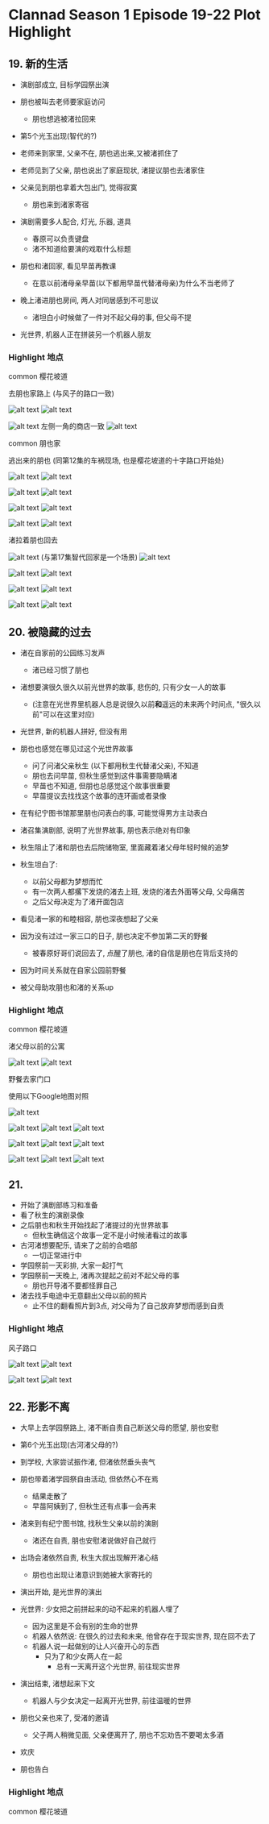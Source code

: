 # Clannad Season 1 Episode 19-22 Plot Highlight

## 19. 新的生活

- 演剧部成立, 目标学园祭出演

- 朋也被叫去老师要家庭访问
  - 朋也想逃被渚拉回来

- 第5个光玉出现(智代的?)

- 老师来到家里, 父亲不在, 朋也逃出来,又被渚抓住了
- 老师见到了父亲, 朋也说出了家庭现状, 渚提议朋也去渚家住
- 父亲见到朋也拿着大包出门, 觉得寂寞
  - 朋也来到渚家寄宿
- 演剧需要多人配合, 灯光, 乐器, 道具
  - 春原可以负责键盘
  - 渚不知道给要演的戏取什么标题
- 朋也和渚回家, 看见早苗再教课
  - 在意以前渚母亲早苗(以下都用早苗代替渚母亲)为什么不当老师了
- 晚上渚进朋也房间, 两人对同居感到不可思议
  - 渚坦白小时候做了一件对不起父母的事, 但父母不提

- 光世界, 机器人正在拼装另一个机器人朋友

### Highlight 地点

common 樱花坡道

去朋也家路上 (与风子的路口一致)

![alt text](img/cla19-0044-s.jpg)
![alt text](img/cla19-0044.jpg)

![alt text](img/cla19-0045-s.jpg) 左侧一角的商店一致
![alt text](img/cla19-0045.jpg)

common 朋也家

逃出来的朋也 (同第12集的车祸现场, 也是樱花坡道的十字路口开始处)

![alt text](img/cla19-0052-s.jpg)
![alt text](img/cla19-0052.jpg)

![alt text](img/cla19-0053-s.jpg)
![alt text](img/cla19-0053.jpg)

![alt text](img/cla19-0054-s.jpg)
![alt text](img/cla19-0054.jpg)

![alt text](img/cla19-0056-s.jpg)
![alt text](img/cla19-0056.jpg)

渚拉着朋也回去

![alt text](img/cla19-0057-s.jpg) (与第17集智代回家是一个场景)
![alt text](img/cla19-0057.jpg)

![alt text](img/cla19-0058-s.jpg)
![alt text](img/cla19-0058.jpg)

![alt text](img/cla19-0120-s.jpg)
![alt text](img/cla19-0120.jpg)

![alt text](img/cla19-0122-s.jpg)
![alt text](img/cla19-0122.jpg)

## 20. 被隐藏的过去

- 渚在自家前的公园练习发声
  - 渚已经习惯了朋也
- 渚想要演很久很久以前光世界的故事, 悲伤的, 只有少女一人的故事
  - (注意在光世界里机器人总是说很久以前**和**遥远的未来两个时间点, "很久以前"可以在这里对应)

- 光世界, 新的机器人拼好, 但没有用

- 朋也也感觉在哪见过这个光世界故事
  - 问了问渚父亲秋生 (以下都用秋生代替渚父亲), 不知道
  - 朋也去问早苗, 但秋生感觉到这件事需要隐瞒渚
  - 早苗也不知道, 但朋也总感觉这个故事很重要
  - 早苗提议去找找这个故事的连环画或者录像
- 在有纪宁图书馆那里朋也问表白的事, 可能觉得男方主动表白
- 渚召集演剧部, 说明了光世界故事, 朋也表示绝对有印象
- 秋生阻止了渚和朋也去后院储物室, 里面藏着渚父母年轻时候的追梦
- 秋生坦白了:
  - 以前父母都为梦想而忙
  - 有一次两人都撂下发烧的渚去上班, 发烧的渚去外面等父母, 父母痛苦
  - 之后父母决定为了渚开面包店
- 看见渚一家的和睦相容, 朋也深夜想起了父亲
- 因为没有过过一家三口的日子, 朋也决定不参加第二天的野餐
  - 被春原好哥们说回去了, 点醒了朋也, 渚的自信是朋也在背后支持的
- 因为时间关系就在自家公园前野餐
- 被父母助攻朋也和渚的关系up

### Highlight 地点

common 樱花坡道

渚父母以前的公寓

![alt text](img/cla20-0078-s0.jpg)
![alt text](img/cla20-0078.jpg)

野餐去家门口

使用以下Google地图对照

![alt text](img/image3.png)

![alt text](img/cla-20-base-0.jpg)
![alt text](img/cla20-0111.jpg)
![alt text](img/cla20-0112.jpg)

![alt text](img/cla-20-base-1.jpg)
![alt text](img/cla20-0115.jpg)
![alt text](img/cla20-0119.jpg)

![alt text](img/cla-20-base-2.jpg)
![alt text](img/cla20-0121.jpg)
![alt text](img/cla20-0123.jpg)

## 21. 

- 开始了演剧部练习和准备
- 看了秋生的演剧录像
- 之后朋也和秋生开始找起了渚提过的光世界故事
  - 但秋生确信这个故事一定不是小时候渚看过的故事
- 古河渚想要配乐, 请来了之前的合唱部
  - 一切正常进行中
- 学园祭前一天彩排, 大家一起打气
- 学园祭前一天晚上, 渚再次提起之前对不起父母的事
  - 朋也开导渚不要都怪罪自己
- 渚去找手电途中无意翻出父母以前的照片
  - 止不住的翻看照片到3点, 对父母为了自己放弃梦想而感到自责

### Highlight 地点

风子路口

![alt text](img/cla21-0039-s.jpg)
![alt text](img/cla21-0039.jpg)

![alt text](img/cla21-0043-s.jpg)
![alt text](img/cla21-0040.jpg)


## 22. 形影不离

- 大早上去学园祭路上, 渚不断自责自己断送父母的愿望, 朋也安慰

- 第6个光玉出现(古河渚父母的?)

- 到学校, 大家尝试振作渚, 但渚依然垂头丧气
- 朋也带着渚学园祭自由活动, 但依然心不在焉
  - 结果走散了
  - 早苗阿姨到了, 但秋生还有点事一会再来
- 渚来到有纪宁图书馆, 找秋生父亲以前的演剧
  - 渚还在自责, 朋也安慰渚说做好自己就行

- 出场会渚依然自责, 秋生大叔出现解开渚心结
  - 朋也也出现让渚意识到她被大家寄托的
- 演出开始, 是光世界的演出

- 光世界: 少女把之前拼起来的动不起来的机器人埋了
  - 因为这里是不会有别的生命的世界
  - 机器人依然说: 在很久的过去和未来, 他曾存在于现实世界, 现在回不去了
  - 机器人说一起做别的让人兴奋开心的东西
    - 只为了和少女两人在一起
      - 总有一天离开这个光世界, 前往现实世界

- 演出结束, 渚想起来下文
  - 机器人与少女决定一起离开光世界, 前往温暖的世界
- 朋也父亲也来了, 受渚的邀请
  - 父子两人稍微见面, 父亲便离开了, 朋也不忘劝告不要喝太多酒

- 欢庆

- 朋也告白

### Highlight 地点

common 樱花坡道

